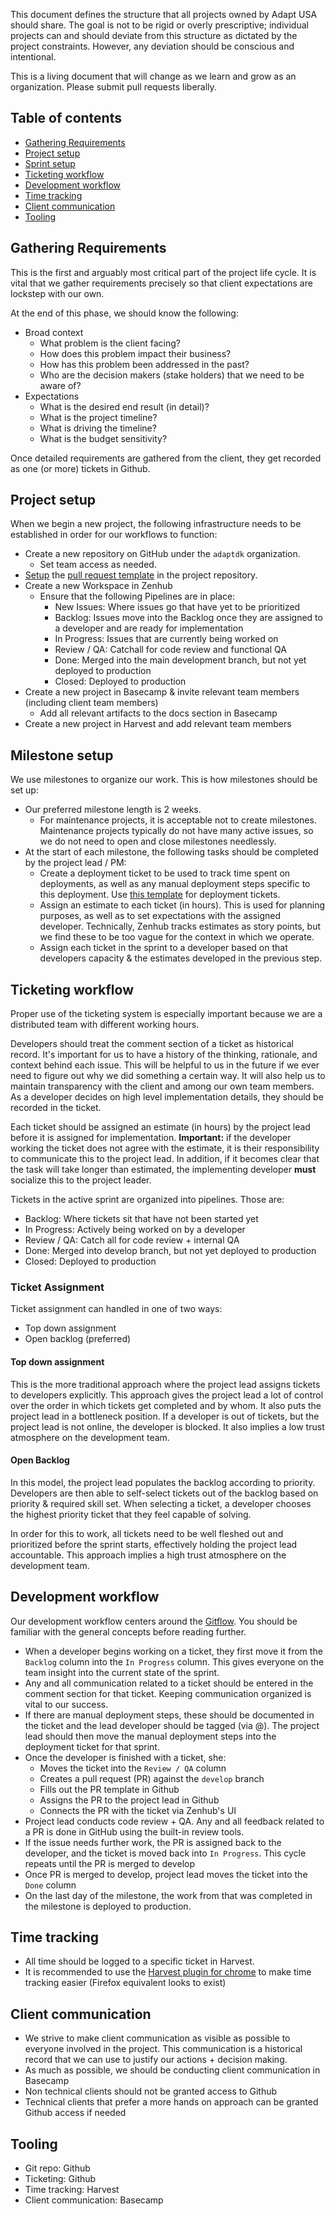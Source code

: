 This document defines the structure that all projects owned by Adapt USA should share. The goal is not to be rigid or overly prescriptive; individual projects can and should deviate from this structure as dictated by the project constraints. However, any deviation should be conscious and intentional.

This is a living document that will change as we learn and grow as an organization. Please submit pull requests liberally.

## Table of contents
* [Gathering Requirements](#gathering-requirements)
* [Project setup](#project-setup)
* [Sprint setup](#sprint-setup)
* [Ticketing workflow](#ticketing-workflow)
* [Development workflow](#development-workflow)
* [Time tracking](#time-tracking)
* [Client communication](#client-communication)
* [Tooling](#tooling)

## Gathering Requirements

This is the first and arguably most critical part of the project life cycle. It is vital that we gather requirements precisely so that client expectations are lockstep with our own.

At the end of this phase, we should know the following:

* Broad context
  * What problem is the client facing?
  * How does this problem impact their business?
  * How has this problem been addressed in the past?
  * Who are the decision makers (stake holders) that we need to be aware of?
* Expectations
  * What is the desired end result (in detail)?
  * What is the project timeline?
  * What is driving the timeline?
  * What is the budget sensitivity?

Once detailed requirements are gathered from the client, they get recorded as one (or more) tickets in Github.

## Project setup

When we begin a new project, the following infrastructure needs to be established in order for our workflows to function:

* Create a new repository on GitHub under the `adaptdk` organization.
  * Set team access as needed.
* [Setup](https://help.github.com/en/articles/creating-a-pull-request-template-for-your-repository) the [pull request template](/issue-templates/Pull-Request-Template.md) in the project repository.
* Create a new Workspace in Zenhub
  * Ensure that the following Pipelines are in place:
    * New Issues: Where issues go that have yet to be prioritized
    * Backlog: Issues move into the Backlog once they are assigned to a developer and are ready for implementation
    * In Progress: Issues that are currently being worked on
    * Review / QA: Catchall for code review and functional QA
    * Done: Merged into the main development branch, but not yet deployed to production
    * Closed: Deployed to production
* Create a new project in Basecamp & invite relevant team members (including client team members)
  * Add all relevant artifacts to the docs section in Basecamp
* Create a new project in Harvest and add relevant team members

## Milestone setup

We use milestones to organize our work. This is how milestones should be set up:

* Our preferred milestone length is 2 weeks.
  * For maintenance projects, it is acceptable not to create milestones. Maintenance projects typically do not have many active issues, so we do not need to open and close milestones needlessly.
* At the start of each milestone, the following tasks should be completed by the project lead / PM:
  * Create a deployment ticket to be used to track time spent on deployments, as well as any manual deployment steps specific to this deployment. Use [this template](/issue-templates/Deployment-Ticket-Template.md) for deployment tickets.
  * Assign an estimate to each ticket (in hours). This is used for planning purposes, as well as to set expectations with the assigned developer. Technically, Zenhub tracks estimates as story points, but we find these to be too vague for the context in which we operate.
  * Assign each ticket in the sprint to a developer based on that developers capacity & the estimates developed in the previous step.


## Ticketing workflow

Proper use of the ticketing system is especially important because we are a distributed team with different working hours.

Developers should treat the comment section of a ticket as historical record. It's important for us to have a history of the thinking, rationale, and context behind each issue. This will be helpful to us in the future if we ever need to figure out why we did something a certain way. It will also help us to maintain transparency with the client and among our own team members. As a developer decides on high level implementation details, they should be recorded in the ticket.

Each ticket should be assigned an estimate (in hours) by the project lead before it is assigned for implementation. **Important:** if the developer working the ticket does not agree with the estimate, it is their responsibility to communicate this to the project lead. In addition, if it becomes clear that the task will take longer than estimated, the implementing developer **must** socialize this to the project leader.

Tickets in the active sprint are organized into pipelines. Those are:
  * Backlog: Where tickets sit that have not been started yet
  * In Progress: Actively being worked on by a developer
  * Review / QA: Catch all for code review + internal QA
  * Done: Merged into develop branch, but not yet deployed to production
  * Closed: Deployed to production

### Ticket Assignment

Ticket assignment can handled in one of two ways:

- Top down assignment
- Open backlog (preferred)

#### Top down assignment

This is the more traditional approach where the project lead assigns tickets to developers explicitly. This approach gives the project lead a lot of control over the order in which tickets get completed and by whom. It also puts the project lead in a bottleneck position. If a developer is out of tickets, but the project lead is not online, the developer is blocked. It also implies a low trust atmosphere on the development team.

#### Open Backlog

In this model, the project lead populates the backlog according to priority. Developers are then able to self-select tickets out of the backlog based on priority & required skill set. When selecting a ticket, a developer chooses the highest priority ticket that they feel capable of solving.

In order for this to work, all tickets need to be well fleshed out and prioritized before the sprint starts, effectively holding the project lead accountable. This approach implies a high trust atmosphere on the development team.

## Development workflow

Our development workflow centers around the [Gitflow](https://www.atlassian.com/git/tutorials/comparing-workflows/gitflow-workflow). You should be familiar with the general concepts before reading further.

* When a developer begins working on a ticket, they first move it from the `Backlog` column into the `In Progress` column. This gives everyone on the team insight into the current state of the sprint.
* Any and all communication related to a ticket should be entered in the comment section for that ticket. Keeping communication organized is vital to our success.
* If there are manual deployment steps, these should be documented in the ticket and the lead developer should be tagged (via @). The project lead should then move the manual deployment steps into the deployment ticket for that sprint.
* Once the developer is finished with a ticket, she:
  * Moves the ticket into the `Review / QA` column
  * Creates a pull request (PR) against the `develop` branch
  * Fills out the PR template in Github
  * Assigns the PR to the project lead in Github
  * Connects the PR with the ticket via Zenhub's UI
* Project lead conducts code review + QA. Any and all feedback related to a PR is done in GitHub using the built-in review tools.
* If the issue needs further work, the PR is assigned back to the developer, and the ticket is moved back into `In Progress`. This cycle repeats until the PR is merged to develop
* Once PR is merged to develop, project lead moves the ticket into the `Done` column
* On the last day of the milestone, the work from that was completed in the milestone is deployed to production.

## Time tracking

* All time should be logged to a specific ticket in Harvest.
* It is recommended to use the [Harvest plugin for chrome](https://chrome.google.com/webstore/detail/harvest-time-tracker/fbpiglieekigmkeebmeohkelfpjjlaia?hl=en) to make time tracking easier (Firefox equivalent looks to exist)

## Client communication

* We strive to make client communication as visible as possible to everyone involved in the project. This communication is a historical record that we can use to justify our actions + decision making.
* As much as possible, we should be conducting client communication in Basecamp
* Non technical clients should not be granted access to Github
* Technical clients that prefer a more hands on approach can be granted Github access if needed

## Tooling

- Git repo: Github
- Ticketing: Github
- Time tracking: Harvest
- Client communication: Basecamp

